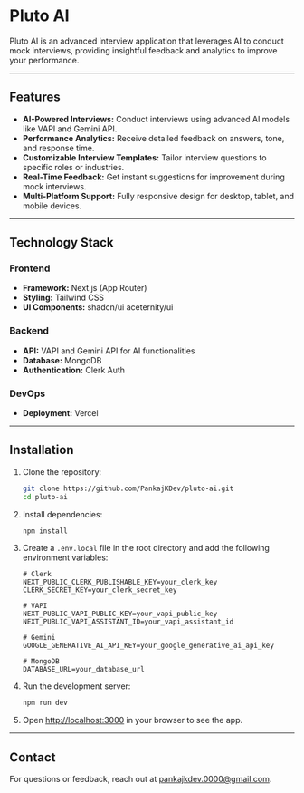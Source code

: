 # Pluto AI

Pluto AI is an advanced interview application that leverages AI to conduct mock interviews, providing insightful feedback and analytics to improve your performance.

---

## Features

- **AI-Powered Interviews:** Conduct interviews using advanced AI models like VAPI and Gemini API.
- **Performance Analytics:** Receive detailed feedback on answers, tone, and response time.
- **Customizable Interview Templates:** Tailor interview questions to specific roles or industries.
- **Real-Time Feedback:** Get instant suggestions for improvement during mock interviews.
- **Multi-Platform Support:** Fully responsive design for desktop, tablet, and mobile devices.

---

## Technology Stack

### Frontend

- **Framework:** Next.js (App Router)
- **Styling:** Tailwind CSS
- **UI Components:** shadcn/ui aceternity/ui

### Backend

- **API:** VAPI and Gemini API for AI functionalities
- **Database:** MongoDB
- **Authentication:** Clerk Auth

### DevOps

- **Deployment:** Vercel

---

## Installation

1. Clone the repository:

   ```bash
   git clone https://github.com/PankajKDev/pluto-ai.git
   cd pluto-ai
   ```

2. Install dependencies:

   ```bash
   npm install
   ```

3. Create a `.env.local` file in the root directory and add the following environment variables:

   ```env
   # Clerk
   NEXT_PUBLIC_CLERK_PUBLISHABLE_KEY=your_clerk_key
   CLERK_SECRET_KEY=your_clerk_secret_key

   # VAPI
   NEXT_PUBLIC_VAPI_PUBLIC_KEY=your_vapi_public_key
   NEXT_PUBLIC_VAPI_ASSISTANT_ID=your_vapi_assistant_id

   # Gemini
   GOOGLE_GENERATIVE_AI_API_KEY=your_google_generative_ai_api_key

   # MongoDB
   DATABASE_URL=your_database_url
   ```

4. Run the development server:

   ```bash
   npm run dev
   ```

5. Open [http://localhost:3000](http://localhost:3000) in your browser to see the app.

---

## Contact

For questions or feedback, reach out at [pankajkdev.0000@gmail.com](mailto:pankajkdev.0000@gmail.com).
